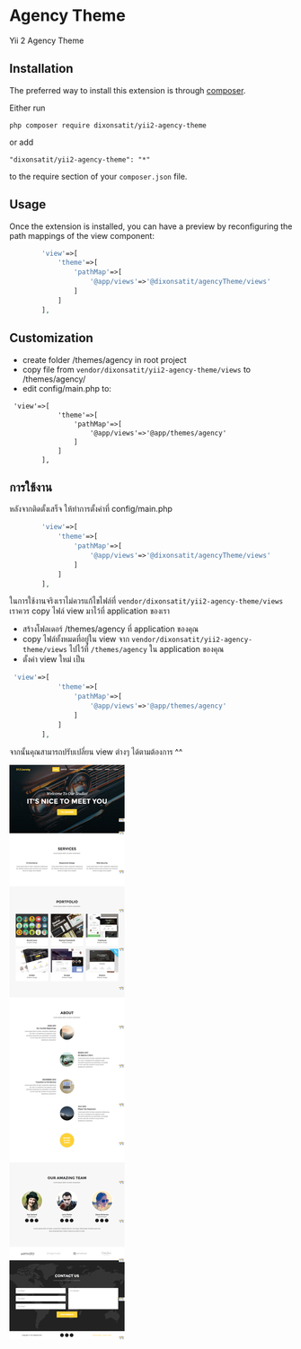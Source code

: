 
Agency Theme
============
Yii 2  Agency Theme

Installation
------------

The preferred way to install this extension is through [composer](http://getcomposer.org/download/).

Either run

```
php composer require dixonsatit/yii2-agency-theme
```

or add

```
"dixonsatit/yii2-agency-theme": "*"
```

to the require section of your `composer.json` file.


Usage
-----

Once the extension is installed, you can have a preview by reconfiguring the path mappings of the view component:

```php
        'view'=>[
            'theme'=>[
                'pathMap'=>[
                    '@app/views'=>'@dixonsatit/agencyTheme/views'
                ]
            ]
        ],
```

Customization
-------------
- create folder /themes/agency in root project
- copy file from  `vendor/dixonsatit/yii2-agency-theme/views`  to /themes/agency/
- edit config/main.php  to:

```
 'view'=>[
            'theme'=>[
                'pathMap'=>[
                    '@app/views'=>'@app/themes/agency'
                ]
            ]
        ],
```



การใช้งาน
---------
หลังจากติดตั้งเสร็จ ให้ทำการตั้งค่าที่ config/main.php 

```php
        'view'=>[
            'theme'=>[
                'pathMap'=>[
                    '@app/views'=>'@dixonsatit/agencyTheme/views'
                ]
            ]
        ],
```

ในการใช้งานจริงเราไม่ควรแก้ไขไฟล์ที่ `vendor/dixonsatit/yii2-agency-theme/views` เราควร copy ไฟล์ view มาไว้ที่ application ของเรา

- สร้างโฟลเดอร์ /themes/agency ที่ application ของคุณ
- copy ไฟล์ทั้งหมดที่อยู่ใน view จาก `vendor/dixonsatit/yii2-agency-theme/views` ไปไว้ที่ `/themes/agency` ใน application ของคุณ
- ตั้งค่า view ใหม่ เป็น

```php
 'view'=>[
            'theme'=>[
                'pathMap'=>[
                    '@app/views'=>'@app/themes/agency'
                ]
            ]
        ],
```

จากนั้นคุณสามารถปรับเปลี่ยน view ต่างๆ ได้ตามต้องการ ^^

![](/dist/img/screencapture-yii2-agency-theme.png)


